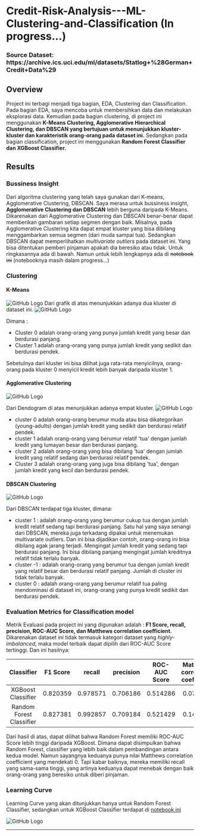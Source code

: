 <h1> Credit-Risk-Analysis---ML-Clustering-and-Classification (In progress...) </h1>

<h3>Source Dataset: https://archive.ics.uci.edu/ml/datasets/Statlog+%28German+Credit+Data%29 </h3>

## Overview

<p> Project ini terbagi menjadi tiga bagian, EDA, Clustering dan Classification. Pada bagian EDA, saya mencoba untuk membersihkan data dan melakukan eksplorasi data. Kemudian pada bagian clustering, di project ini menggunakan <b>K-Means Clustering, Agglomerative Hierarchical Clustering, dan DBSCAN yang bertujuan untuk menunjukkan kluster-kluster dan karakteristik orang-orang pada dataset ini.</b> Sedangkan pada bagian classification, project ini menggunakan <b>Random Forest Classifier dan XGBoost Classifier.</b>
  
## Results

### Bussiness Insight

Dari algoritma clustering yang telah saya gunakan dari K-means, Agglomerative Clustering, DBSCAN. Saya merasa untuk bussiness insight, <b>Agglomerative Clustering dan DBSCAN</b> lebih berguna daripada K-Means. Dikarenakan dari Agglomerative Clustering dan DBSCAN benar-benar dapat memberikan gambaran setiap segmen dengan baik. Misalnya, pada Agglomerative Clustering kita dapat empat kluster yang bisa dibilang menggambarkan semua segmen (dari muda sampai tua). Sedangkan DBSCAN dapat memperlihatkan <i>multivariate outliers</i> pada dataset ini. Yang bisa ditentukan pemberi pinjaman apakah dia beresiko atau tidak. Untuk ringkasannya ada di bawah. Namun untuk lebih lengkapnya ada di <strike>notebook ini</strike> (notebooknya masih dalam progress...)


### Clustering

#### K-Means
![GitHub Logo](/images/1.png)
Dari grafik di atas menunjukkan adanya dua kluster di dataset ini.
![GitHub Logo](/images/2.png)

Dimana : 
* Cluster 0 adalah orang-orang yang punya jumlah kredit yang besar dan berdurasi panjang.
* Cluster 1 adalah orang-orang yang punya jumlah kredit yang sedikit dan berdurasi pendek.

Sebetulnya dari kluster ini bisa dilihat juga rata-rata menyicilnya, orang-orang pada kluster 0 menyicil kredit lebih banyak daripada kluster 1.

#### Agglomerative Clustering
![GitHub Logo](/images/3.png)

Dari Dendogram di atas menunjukkan adanya empat kluster.
![GitHub Logo](/images/4.png)

* cluster 0 adalah orang-orang berumur muda atau bisa dikategorikan (young-adults) dengan jumlah kredit yang sedikit dan berdurasi relatif pendek.
* cluster 1 adalah orang-orang yang berumur relatif 'tua' dengan jumlah kredit yang lumayan besar dan berdurasi panjang.
* cluster 2 adalah orang-orang yang bisa dibilang 'tua' dengan jumlah kredit yang relatif sedang dan berdurasi relatif pendek.
* Cluster 3 adalah orang-orang yang juga bisa dibilang 'tua', dengan jumlah kredit yang kecil dan berdurasi pendek.


#### DBSCAN Clustering
![GitHub Logo](/images/5.png)

Dari DBSCAN terdapat tiga kluster, dimana:

* cluster 1 : adalah orang-orang yang berumur cukup tua dengan jumlah kredit relatif sedang tapi berdurasi panjang. Satu hal yang saya senangi dari DBSCAN, mereka juga terkadang dipakai untuk menemukan multivariate outliers. Dan ini bisa dijadikan contoh, orang-orang ini bisa dibilang agak jarang terjadi. Mengingat jumlah kredit yang sedang tapi berdurasi panjang. Ini bisa dibilang panjang mengingat jumlah kreditnya relatif tidak terlalu banyak. 
* cluster -1 : adalah orang-orang yang berumur tua dengan jumlah kredit yang relatif besar dan berdurasi relatif panjang. Jumlah di cluster ini tidak terlalu banyak. 
* cluster 0 : adalah orang-orang yang berumur relatif tua paling mendominasi di dataset ini, orang-orang yang punya kredit sedikit dan berdurasi pendek. 

### Evaluation Metrics for Classification model
 
Metrik Evaluasi pada project ini yang digunakan adalah : <b>F1 Score, recall, precision, ROC-AUC Score, dan Matthews correlation coefficient.</b> Dikarenakan dataset ini tidak termasuk kategori dataset yang <i>highly-imbalanced</i>, maka model terbaik dapat dipilih dari ROC-AUC Score tertinggi. Dan ini hasilnya:
  
| Classifier | F1 Score | recall | precision | ROC-AUC Score | Matthews correlation coefficient| 
|   :---:      |     :---:      |    :---:      |   :---:      |     :---:      |          :---: |
| XGBoost Classifier   | 0.820359    |  	0.978571   | 0.706186   | 0.514286    | 0.076753   |
| Random Forest Classifier     | 0.827381       |  	0.992857     | 	0.709184  | 0.521429        | 0.140283      |
 
 Dari hasil di atas, dapat dilihat bahwa Random Forest memiliki ROC-AUC Score lebih tinggi daripada XGBoost. Dimana dapat disimpulkan bahwa Random Forest, classifier yang lebih baik dalam pembandingan antara kedua model. Namun sayangnya keduanya punya nilai Matthews correlation coefficient yang mendekati 0. Tapi kabar baiknya, mereka memiliki recall yang sama-sama tinggi, yang artinya keduanya dapat menebak dengan baik orang-orang yang beresiko untuk diberi pinjaman.
 
 ### Learning Curve
 
Learning Curve yang akan ditunjukkan hanya untuk Random Forest Classifier, sedangkan untuk XGBoost Classifier terdapat di [notebook ini](https://github.com/Stev-create/Credit-Risk-Analysis---ML-Clustering-and-Classification/blob/master/3.%20Credit%20Risk%20Analysis%20---%20Classification.ipynb)

![GitHub Logo](/images/rfc.png)
 
---------------------------------------------------------------------------------
